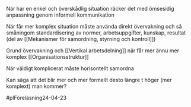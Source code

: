 
När har en enkel och överskådlig situation räcker det med ömsesidig anpassning genom informell kommunikation

När får mer komplex situation måste använda direkt övervakning och så småningom standardisering av normer, arbetsuppgifter, kunskap, resultat (del av [[Mekanismer för samordning, styrning och kontroll]])

Grund övervakning och [[Vertikal arbetsdelning]] när får mer ännu mer komplex [[Organisationsstruktur]]

När väldigt komplicerat måste horisontellt samordna

Kan säga att det blir mer och mer formellt desto längre t höger (mer komplext) man kommer?

#plFöreläsning24-04-23